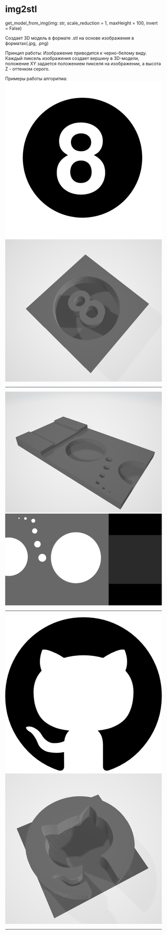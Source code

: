 # img2stl

get_model_from_img(img: str, scale_reduction = 1, maxHeight = 100, invert = False)

Создает 3D модель в формате .stl на основе изображения в форматах(.jpg, .png)

Принцип работы:
Изображение приводится к черно-белому виду. Каждый пиксель изображения создает вершину в 3D-модели, положение XY задается положением пикселя на изображении, а высота Z - оттенком серого.

Примеры работы алгоритма:
![image](https://github.com/Kubik-Kubik/img2stl/blob/main/8.png)
![image](https://github.com/Kubik-Kubik/img2stl/blob/main/8stl.png)
_______________________________________
![image](https://github.com/Kubik-Kubik/img2stl/blob/main/Detail2stl.png)
![image](https://github.com/Kubik-Kubik/img2stl/blob/main/detail2.png)
_______________________________________
![image](https://github.com/Kubik-Kubik/img2stl/blob/main/github.png)
![image](https://github.com/Kubik-Kubik/img2stl/blob/main/githubstl.png)
_______________________________________
